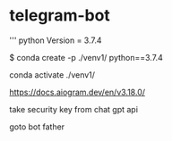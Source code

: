 # telegram-bot


'''
python Version = 3.7.4

$ conda create -p ./venv1/ python==3.7.4

conda activate ./venv1/

https://docs.aiogram.dev/en/v3.18.0/

take security key from chat gpt api

goto bot father

